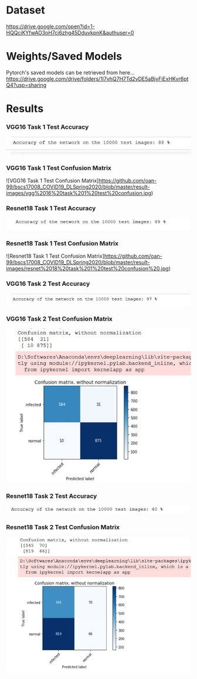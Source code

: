 # Dataset
https://drive.google.com/open?id=1-HQQciKYfwAO3oH7ci6zhg45DduvkpnK&authuser=0
# Weights/Saved Models
Pytorch's saved models can be retrieved from here...
https://drive.google.com/drive/folders/1l7vhQ7H7Td2vDE5aBjvFiExHKvr6ptQ4?usp=sharing
# Results
### VGG16 Task 1 Test Accuracy
![VGG16 Task 1 Test Accuracy](https://github.com/oan-99/bscs17008_COVID19_DLSpring2020/blob/master/result-images/vgg%2016%20task%201%20test%20acc.jpg)
### VGG16 Task 1 Test Confusion Matrix
![VGG16 Task 1 Test Confusion Matrix]https://github.com/oan-99/bscs17008_COVID19_DLSpring2020/blob/master/result-images/vgg%2016%20task%201%20test%20confusion.jpg)
### Resnet18 Task 1 Test Accuracy
![Resnet18 Task 1 Test Accuracy](https://github.com/oan-99/bscs17008_COVID19_DLSpring2020/blob/master/result-images/resnet%2018%20task%201%20test%20acc%20.jpg)
### Resnet18 Task 1 Test Confusion Matrix
![Resnet18 Task 1 Test Confusion Matrix]https://github.com/oan-99/bscs17008_COVID19_DLSpring2020/blob/master/result-images/resnet%2018%20task%201%20test%20confusion%20.jpg)
### VGG16 Task 2 Test Accuracy
![VGG16 Task 2 Test Accuracy](https://github.com/oan-99/bscs17008_COVID19_DLSpring2020/blob/master/result-images/vgg16%20task2%20test%20acc.jpg)
### VGG16 Task 2 Test Confusion Matrix
![VGG16 Task 2 Test Confusion Matrix](https://github.com/oan-99/bscs17008_COVID19_DLSpring2020/blob/master/result-images/vgg16%20task2%20test%20confusion.jpg)
### Resnet18 Task 2 Test Accuracy
![Resnet18 Task 2 Test Accuracy](https://github.com/oan-99/bscs17008_COVID19_DLSpring2020/blob/master/result-images/resnet18%20task2%20test%20acc.jpg)
### Resnet18 Task 2 Test Confusion Matrix
![Resnet18 Task 2 Test Confusion Matrix](https://github.com/oan-99/bscs17008_COVID19_DLSpring2020/blob/master/result-images/resnet18%20task2%20test%20confusion.jpg)
